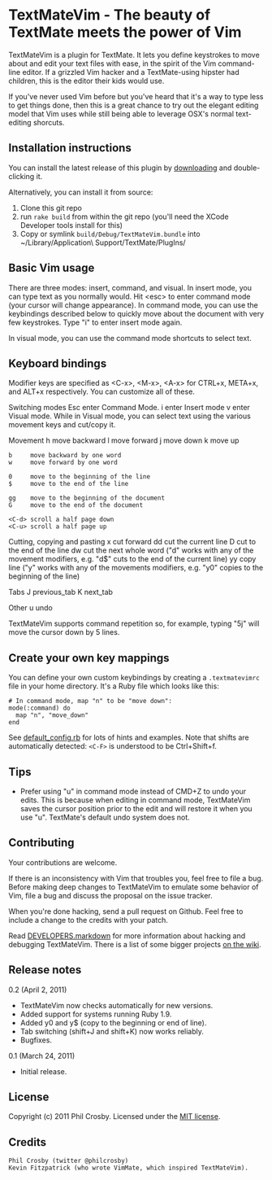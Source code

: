 TextMateVim - The beauty of TextMate meets the power of Vim
===========================================================

TextMateVim is a plugin for TextMate. It lets you define keystrokes to move about and edit your text files with ease, in the spirit of the Vim command-line editor. If a grizzled Vim hacker and a TextMate-using hipster had children, this is the editor their kids would use.

If you've never used Vim before but you've heard that it's a way to type less to get things done, then this is a great chance to try out the elegant editing model that Vim uses while still being able to leverage OSX's normal text-editing shorcuts.

Installation instructions
-------------------------

You can install the latest release of this plugin by [downloading](https://github.com/downloads/philc/textmatevim/TextMateVim-0.2.tmplugin.zip) and double-clicking it.

Alternatively, you can install it from source:

1. Clone this git repo
2. run `rake build` from within the git repo (you'll need the XCode Developer tools install for this)
3. Copy or symlink `build/Debug/TextMateVim.bundle` into ~/Library/Application\ Support/TextMate/PlugIns/

Basic Vim usage
---------------
There are three modes: insert, command, and visual. In insert mode, you can type text as you normally would. Hit &lt;esc&gt; to enter command mode (your cursor will change appearance). In command mode, you can use the keybindings described below to quickly move about the document with very few keystrokes. Type "i" to enter insert mode again.

In visual mode, you can use the command mode shortcuts to select text.

Keyboard bindings
-----------------
Modifier keys are specified as &lt;C-x&gt;, &lt;M-x&gt;, &lt;A-x&gt; for CTRL+x, META+x, and ALT+x
respectively. You can customize all of these.

Switching modes
    Esc   enter Command Mode.
    i     enter Insert mode
    v     enter Visual mode. While in Visual mode, you can select text using the various movement keys and cut/copy it.

Movement
    h     move backward
    l     move forward
    j     move down
    k     move up

    b     move backward by one word
    w     move forward by one word

    0     move to the beginning of the line
    $     move to the end of the line

    gg    move to the beginning of the document
    G     move to the end of the document

    <C-d> scroll a half page down
    <C-u> scroll a half page up

Cutting, copying and pasting
    x     cut forward
    dd    cut the current line
    D     cut to the end of the line
    dw    cut the next whole word ("d" works with any of the movement modifiers,
          e.g. "d$" cuts to the end of the current line)
    yy    copy line ("y" works with any of the movements modifiers,
          e.g. "y0" copies to the beginning of the line)

Tabs
    J     previous_tab
    K     next_tab

Other
    u     undo

TextMateVim supports command repetition so, for example, typing "5j" will move the cursor down by 5 lines.

Create your own key mappings
----------------------------
You can define your own custom keybindings by creating a `.textmatevimrc` file in your home directory. It's a Ruby file which looks like this:

    # In command mode, map "n" to be "move down":
    mode(:command) do
      map "n", "move_down"
    end

See [default_config.rb](https://github.com/philc/textmatevim/blob/master/src/default_config.rb) for lots of hints and examples. Note that shifts are automatically detected: `<C-F>` is understood to be Ctrl+Shift+f.

Tips
----
* Prefer using "u" in command mode instead of CMD+Z to undo your edits. This is because when editing in command mode, TextMateVim saves the cursor position prior to the edit and will restore it when you use "u". TextMate's default undo system does not.

Contributing
------------
Your contributions are welcome.

If there is an inconsistency with Vim that troubles you, feel free to file a bug. Before making deep changes to TextMateVim to emulate some behavior of Vim, file a bug and discuss the proposal on the issue tracker.

When you're done hacking, send a pull request on Github. Feel free to include a change to the credits with your patch.

Read [DEVELOPERS.markdown](https://github.com/philc/textmatevim/blob/master/DEVELOPERS.markdown) for more information about hacking and debugging TextMateVim. There is a list of some bigger projects [on the wiki](https://github.com/philc/textmatevim/wiki).

Release notes
-------------
0.2 (April 2, 2011)

 - TextMateVim now checks automatically for new versions.
 - Added support for systems running Ruby 1.9.
 - Added y0 and y$ (copy to the beginning or end of line).
 - Tab switching (shift+J and shift+K) now works reliably.
 - Bugfixes.

0.1 (March 24, 2011)

 - Initial release.

License
-------
Copyright (c) 2011 Phil Crosby. Licensed under the [MIT license](http://www.opensource.org/licenses/mit-license.php).

Credits
-------
    Phil Crosby (twitter @philcrosby)
    Kevin Fitzpatrick (who wrote VimMate, which inspired TextMateVim).
